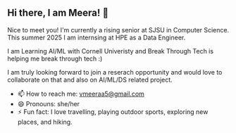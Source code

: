 ## Hi there, I am Meera! 👋

<!--
**meeraa5/meeraa5** is a ✨ _special_ ✨ repository because its `README.md` (this file) appears on your GitHub profile.

Here are some ideas to get you started: -->

Nice to meet you! I'm currently a rising senior at SJSU in Computer Science. This summer 2025 I am internsing at HPE as a Data Engineer. 

I am Learning AI/ML with Cornell Univeristy and Break Through Tech is helping me break through tech :)

I am truly looking forward to join a reserach opportunity and would love to collaborate on that and also on AI/ML/DS related project. 

- 📫 How to reach me: vmeeraa5@gmail.com
- 😄 Pronouns: she/her
- ⚡ Fun fact: I love travelling, playing outdoor sports, exploring new places, and hiking. 

